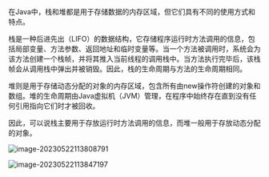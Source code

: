 在Java中，栈和堆都是用于存储数据的内存区域，但它们具有不同的使用方式和特点。

栈是一种后进先出（LIFO）的数据结构，它存储程序运行时方法调用的信息，包括局部变量、方法参数、返回地址和临时变量等。当一个方法被调用时，系统会为该方法创建一个栈帧，并将其推入当前线程的调用栈中。当方法执行完毕后，该栈帧会从调用栈中弹出并被销毁。因此，栈的生命周期与方法的生命周期相同。

堆则是用于存储动态分配的对象的内存区域，包含所有由new操作符创建的对象和数组。堆的生命周期由Java虚拟机（JVM）管理，在程序中始终存在直到没有任何引用指向它们时才被回收。

因此，可以说栈主要用于存放运行时方法调用的信息，而堆一般用于存放动态分配的对象。



![image-20230522113808791](https://gitee.com/aiiw/images/raw/master/img/image-20230522113808791.png)



![image-20230522113847197](https://gitee.com/aiiw/images/raw/master/img/image-20230522113847197.png)
